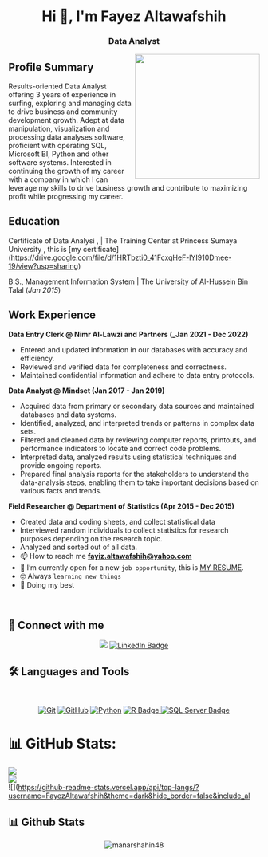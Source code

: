 <h1 align="center">Hi 👋, I'm Fayez Altawafshih</h1>
<h3 align="center"> Data Analyst </h3>


<img align="right" src="https://user-images.githubusercontent.com/63050133/156676671-d5b2e362-97d4-4404-9447-dd71ddfea82f.gif" width = 250px/>

## Profile Summary
Results-oriented Data Analyst offering 3 years of experience in surfing, exploring and managing data 
to drive business and community development growth. Adept at data manipulation, visualization and 
processing data analyses software, proficient with operating SQL, Microsoft BI, Python and other 
software systems.
Interested in continuing the growth of my career with a company in which I can leverage my skills to 
drive business growth and contribute to maximizing profit while progressing my career.

## Education
Certificate of Data Analysi , | The Training Center at Princess Sumaya University , 
this is [my certificate] (https://drive.google.com/file/d/1HRTbzti0_41FcxqHeF-lYI910Dmee-19/view?usp=sharing)

B.S., Management Information System | The University of Al-Hussein Bin Talal (_Jan 2015_)

## Work Experience
**Data Entry Clerk @  Nimr Al-Lawzi and Partners (_Jan 2021 - Dec 2022)**
  - Entered and updated information in our databases with accuracy and efficiency.
  - Reviewed and verified data for completeness and correctness.
  - Maintained confidential information and adhere to data entry protocols.

**Data Analyst @  Mindset (Jan 2017 - Jan 2019)**
- Acquired data from primary or secondary data sources and maintained databases and data systems.
- Identified, analyzed, and interpreted trends or patterns in complex data sets.
- Filtered and cleaned data by reviewing computer reports, printouts, and performance indicators 
  to locate and correct code problems.
-  Interpreted data, analyzed results using statistical techniques and provide ongoing reports.
-  Prepared final analysis reports for the stakeholders to understand the data-analysis steps, 
  enabling them to take important decisions based on various facts and trends.

**Field Researcher @ Department of Statistics (Apr 2015 - Dec 2015)**
- Created data and coding sheets, and collect statistical data
- Interviewed random individuals to collect statistics for research purposes depending on the 
  research topic.
- Analyzed and sorted out of all data.
- 📫 How to reach me **fayiz.altawafshih@yahoo.com**
- :thinking: I’m currently open for a new `job opportunity`, this is [MY RESUME](https://drive.google.com/file/d/1k0_YaAfyiGEdP2XfRtdRailpc3NW4Ccg/view?usp=sharing).
- :nerd_face: Always `learning new things`
- 🐼 Doing my best 

<br>

## 📩 Connect with me
<p align="center">
<a href="mailto:abuloom1992@gmail.com" title="Gmail"><img src="https://img.shields.io/badge/gmail-%23F05033.svg?style=for-the-badge&logo=gmail&logoColor=white"/></a>  
<a href="https://www.linkedin.com/in/fayizaltawafshih/" title="LinkedIn Profile">
    <img src="https://img.shields.io/badge/linkedin-%230077B5.svg?style=for-the-badge&logo=linkedin&logoColor=white" alt="LinkedIn Badge"/>
</a>

## 🛠 Languages and Tools
<br>
<p align="center">
<a href="https://git-scm.com/" title="Git"><img src="https://img.shields.io/badge/git-%23F05033.svg?style=for-the-badge&logo=git&logoColor=white" alt="Git"></a>
<a href="https://github.com/" title="GitHub"><img src="https://img.shields.io/badge/github-%23121011.svg?style=for-the-badge&logo=github&logoColor=white" alt="GitHub"></a>
<a href="https://www.python.org/" title="Python"><img src="https://img.shields.io/badge/python-3670A0?style=for-the-badge&logo=python&logoColor=ffdd54" alt="Python"></a>
<a href="https://www.r-project.org/" title="R Project"> <img src="https://img.shields.io/badge/R-Data%20Science-blue.svg?style=for-the-badge&logo=R&logoColor=white" alt="R Badge"/>
</a>
<a href="https://www.microsoft.com/en-us/sql-server" title="Learn more about SQL Server"> <img src="https://img.shields.io/badge/SQL%20Server-005083?style=for-the-badge&logo=microsoft-sql-server&logoColor=white" alt="SQL Server Badge"/>
</a>



# 📊 GitHub Stats:
![](https://github-readme-stats.vercel.app/api?username=FayezAltawafshih&theme=dark&hide_border=false&include_all_commits=false&count_private=false)<br/>
![](https://github-readme-streak-stats.herokuapp.com/?user=FayezAltawafshih&theme=dark&hide_border=false)<br/>
![](https://github-readme-stats.vercel.app/api/top-langs/?username=FayezAltawafshih&theme=dark&hide_border=false&include_al

## 📊 Github Stats
<p align="center"><img src="https://github-readme-streak-stats.herokuapp.com/?user=manarshahin48&theme=tokyonight_duo" alt="manarshahin48" /></p>
  <br/>
  <p align="center">
    <a href="https://github.com/anuraghazra/github-readme-stats">
	    <img alt="FayezAltawafshih"s Github Stats" src="https://github-readme-stats.vercel.app/api?

  




